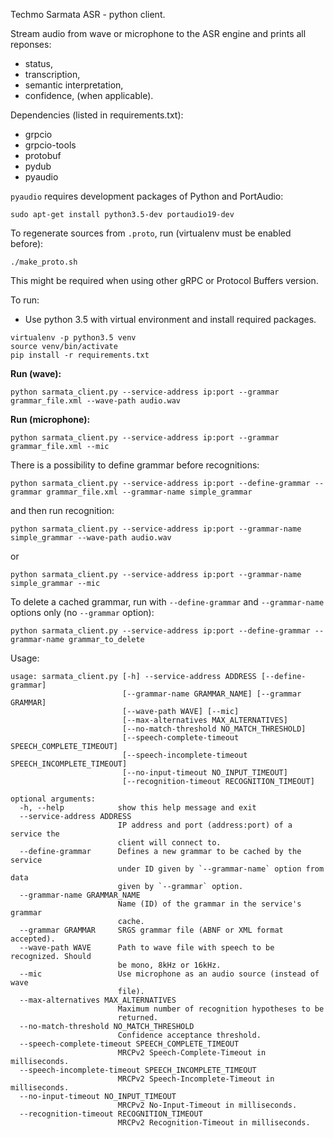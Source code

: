 Techmo Sarmata ASR - python client.

Stream audio from wave or microphone to the ASR engine and prints all reponses:
 - status, 
 - transcription, 
 - semantic interpretation, 
 - confidence,
(when applicable).

Dependencies (listed in requirements.txt):
 - grpcio
 - grpcio-tools
 - protobuf
 - pydub
 - pyaudio

`pyaudio` requires development packages of Python and PortAudio:
```
sudo apt-get install python3.5-dev portaudio19-dev
```

To regenerate sources from `.proto`, run (virtualenv must be enabled before):
```
./make_proto.sh
```
This might be required when using other gRPC or Protocol Buffers version.

To run:
 - Use python 3.5 with virtual environment and install required packages.
```
virtualenv -p python3.5 venv
source venv/bin/activate
pip install -r requirements.txt
```


**Run (wave):**
```
python sarmata_client.py --service-address ip:port --grammar grammar_file.xml --wave-path audio.wav
```
 
**Run (microphone):**
```
python sarmata_client.py --service-address ip:port --grammar grammar_file.xml --mic
```
 
There is a possibility to define grammar before recognitions:
```
python sarmata_client.py --service-address ip:port --define-grammar --grammar grammar_file.xml --grammar-name simple_grammar
```
and then run recognition:
```
python sarmata_client.py --service-address ip:port --grammar-name simple_grammar --wave-path audio.wav
```
or
```
python sarmata_client.py --service-address ip:port --grammar-name simple_grammar --mic
```

To delete a cached grammar, run with `--define-grammar` and `--grammar-name` options only (no `--grammar` option):
```
python sarmata_client.py --service-address ip:port --define-grammar --grammar-name grammar_to_delete
```

Usage:
```
usage: sarmata_client.py [-h] --service-address ADDRESS [--define-grammar]
                         [--grammar-name GRAMMAR_NAME] [--grammar GRAMMAR]
                         [--wave-path WAVE] [--mic]
                         [--max-alternatives MAX_ALTERNATIVES]
                         [--no-match-threshold NO_MATCH_THRESHOLD]
                         [--speech-complete-timeout SPEECH_COMPLETE_TIMEOUT]
                         [--speech-incomplete-timeout SPEECH_INCOMPLETE_TIMEOUT]
                         [--no-input-timeout NO_INPUT_TIMEOUT]
                         [--recognition-timeout RECOGNITION_TIMEOUT]

optional arguments:
  -h, --help            show this help message and exit
  --service-address ADDRESS
                        IP address and port (address:port) of a service the
                        client will connect to.
  --define-grammar      Defines a new grammar to be cached by the service
                        under ID given by `--grammar-name` option from data
                        given by `--grammar` option.
  --grammar-name GRAMMAR_NAME
                        Name (ID) of the grammar in the service's grammar
                        cache.
  --grammar GRAMMAR     SRGS grammar file (ABNF or XML format accepted).
  --wave-path WAVE      Path to wave file with speech to be recognized. Should
                        be mono, 8kHz or 16kHz.
  --mic                 Use microphone as an audio source (instead of wave
                        file).
  --max-alternatives MAX_ALTERNATIVES
                        Maximum number of recognition hypotheses to be
                        returned.
  --no-match-threshold NO_MATCH_THRESHOLD
                        Confidence acceptance threshold.
  --speech-complete-timeout SPEECH_COMPLETE_TIMEOUT
                        MRCPv2 Speech-Complete-Timeout in milliseconds.
  --speech-incomplete-timeout SPEECH_INCOMPLETE_TIMEOUT
                        MRCPv2 Speech-Incomplete-Timeout in milliseconds.
  --no-input-timeout NO_INPUT_TIMEOUT
                        MRCPv2 No-Input-Timeout in milliseconds.
  --recognition-timeout RECOGNITION_TIMEOUT
                        MRCPv2 Recognition-Timeout in milliseconds.

```
